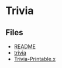 # Trivia

## Files
- [README](README.md)
- [trivia](trivia.md)
- [Trivia-Printable.x](Trivia-Printable.xlsx)